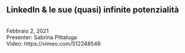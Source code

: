 <h2>LinkedIn & le sue (quasi) infinite potenzialità</h2><br>
</h4> Febbraio 2, 2021</h4> <br>
Presenter: Sabrina Pittaluga <br>
Video: https://vimeo.com/512248546 

